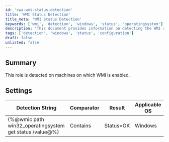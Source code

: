 ```yaml
---
id: 'cwa-wmi-status-detection'
title: 'WMI Status Detection'
title_meta: 'WMI Status Detection'
keywords: ['wmi', 'detection', 'windows', 'status', 'operatingsystem']
description: 'This document provides information on detecting the WMI status on machines where WMI is enabled, including the applicable settings and detection strings for Windows operating systems.'
tags: ['detection', 'windows', 'status', 'configuration']
draft: false
unlisted: false
---
```

## Summary

This role is detected on machines on which WMI is enabled.

## Settings

| Detection String                                         | Comparator | Result      | Applicable OS |
|---------------------------------------------------------|------------|-------------|---------------|
| {%@wmic path win32_operatingsystem get status /value@%} | Contains   | Status=OK   | Windows       |


